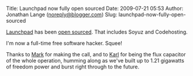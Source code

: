 Title: Launchpad now fully open sourced
Date: 2009-07-21 05:53
Author: Jonathan Lange (noreply@blogger.com)
Slug: launchpad-now-fully-open-sourced

[Launchpad](https://launchpad.net) has been [open
sourced](http://blog.canonical.com/?p=192). That includes Soyuz and
Codehosting.  
  
I'm now a full-time free software hacker. Squee!  
  
Thanks to [Mark](http://www.markshuttleworth.com/) for making the call,
and to [Karl](http://www.red-bean.com/kfogel/) for being the flux
capacitor of the whole operation, humming along as we've built up to
1.21 gigawatts of <span>freedom power</span> and burst right through to
the future.

